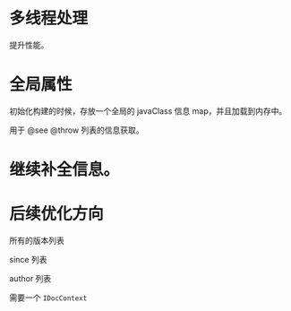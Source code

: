 # 多线程处理

提升性能。

# 全局属性 

初始化构建的时候，存放一个全局的 javaClass 信息 map，并且加载到内存中。

用于 @see @throw 列表的信息获取。

# 继续补全信息。

# 后续优化方向

所有的版本列表

since 列表

author 列表

需要一个 `IDocContext`
